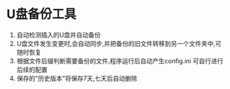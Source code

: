 # U盘备份工具
1. 自动检测插入的U盘并自动备份<br>
2. U盘文件发生变更时,会自动同步,并把备份的旧文件转移到另一个文件夹中,可随时恢复<br>
3. 根据文件后缀判断需要备份的文件,程序运行后自动产生config.ini 可自行进行后续的配置<br>
4. 保存的"历史版本"将保存7天,七天后自动删除<br>
